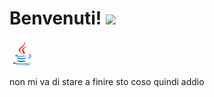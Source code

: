
# Benvenuti! <img src="https://raw.githubusercontent.com/MartinHeinz/MartinHeinz/master/wave.gif" width="30px">

<p align="left"> <img src="https://github.com/devicons/devicon/blob/master/icons/java/java-original.svg" alt="  Java Developer" width="40" height="40"/></p><p><img align="left" /></p>


non mi va di stare a finire sto coso quindi addio 
